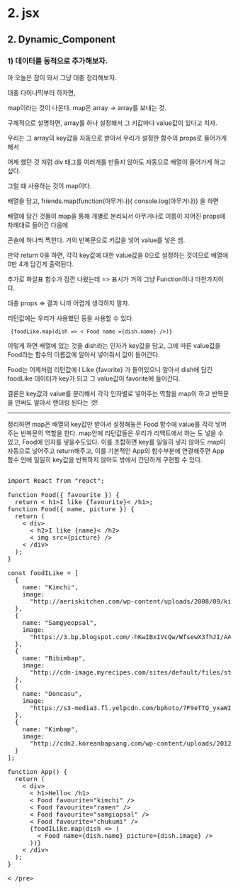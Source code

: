 
# 2. jsx
## 2. Dynamic_Component
### 1) 데이터를 동적으로 추가해보자.

아 오늘은 잠이 와서 그냥 대충 정리해보자.

대충 다이나믹부터 하자면,

map이라는 것이 나온다. map은 array -> array를 보내는 것.

구체적으로 설명하면, array를 하나 설정해서 그 키값마다 value값이 있다고 치자.

우리는 그 array의 key값을 자동으로 받아서 우리가 설정한 함수의 props로 들어가게 해서

어제 했던 것 처럼 div 태그를 여러개를 만들지 않아도 자동으로 배열이 들어가게 하고 싶다.

그럴 떄 사용하는 것이 map이다.

배열을 담고, friends.map(function(아무거나){ console.log(아무거나)} 을 하면

배열에 담긴 것들이 map을 통해 개별로 분리되서 아무거나로 이름이 지어진 props에 차례대로 들어간 다음에

콘솔에 하나씩 찍힌다. 거의 반복문으로 키값을 넣어 value를 넣은 셈.

만약 return 0을 하면, 각각 key값에 대한 value값을 0으로 설정하는 것이므로 배열에 0만 4개 담긴게 출력된다.

추가로 화살표 함수가 잠깐 나왔는데 => 표시가 거의 그냥 Function이나 마찬가지이다.

대충 props => 결과 니까 어렵게 생각하지 말자.


리턴값에는 우리가 사용했던 <Food name = {~} /> 등을 사용할 수 있다.

<code> {foodLike.map(dish => <
Food name ={dish.name} />)} </code>
 
이렇게 하면 배열에 있는 것을 dish라는 인자가 key값을 담고, 그에 따른 value값을 Food라는 함수의 이름값에 알아서 넣어줘서 값이 들어간다. 

Food는 어제처럼 리턴값에 I Like {favorite} 가 들어있으니 알아서 dish에 담긴 foodLike 데이터가 key가 되고 그 value값이 favorite에 들어간다.

결론은 key값과 value를 분리해서 각각 인자별로 넣어주는 역할을 map이 하고 반복문을 안써도 알아서 랜더링 된다는 것!

---------
정리하면 map은 배열의 key값만 받아서 설정해놓은 Food 함수에 value를 각각 넣어주는 반복문의 역할을 한다. map안에 리턴값들은 우리가 리액트에서 하는  <Food />도 넣을 수 있고, Food에 인자를 넣을수도있다. 이를 조합하면 key를 일일히 넣지 않아도 map이 자동으로 넣어주고 return해주고, 이를 기본적인 App의 함수부분에  연결해주면 App 함수 안에 일일히 key값을 반복하지 않아도 밖에서  간단하게 구현할 수 있다.





<pre>

import React from "react";

function Food({ favourite }) {
  return < h1>I like {favourite}< /h1>;
function Food({ name, picture }) {
  return (
    < div>
      < h2>I like {name}< /h2>
      < img src={picture} />
    < /div>
  );
}

const foodILike = [
  {
    name: "Kimchi",
    image:
      "http://aeriskitchen.com/wp-content/uploads/2008/09/kimchi_bokkeumbap_02-.jpg"
  },
  {
    name: "Samgyeopsal",
    image:
      "https://3.bp.blogspot.com/-hKwIBxIVcQw/WfsewX3fhJI/AAAAAAAAALk/yHxnxFXcfx4ZKSfHS_RQNKjw3bAC03AnACLcBGAs/s400/DSC07624.jpg"
  },
  {
    name: "Bibimbap",
    image:
      "http://cdn-image.myrecipes.com/sites/default/files/styles/4_3_horizontal_-_1200x900/public/image/recipes/ck/12/03/bibimbop-ck-x.jpg?itok=RoXlp6Xb"
  },
  {
    name: "Doncasu",
    image:
      "https://s3-media3.fl.yelpcdn.com/bphoto/7F9eTTQ_yxaWIRytAu5feA/ls.jpg"
  },
  {
    name: "Kimbap",
    image:
      "http://cdn2.koreanbapsang.com/wp-content/uploads/2012/05/DSC_1238r-e1454170512295.jpg"
  }
];

function App() {
  return (
    < div>
      < h1>Hello< /h1>
      < Food favourite="kimchi" />
      < Food favourite="ramen" />
      < Food favourite="samgiopsal" />
      < Food favourite="chukumi" />
      {foodILike.map(dish => (
        < Food name={dish.name} picture={dish.image} />
      ))}
    < /div>
  );
}

< /pre>

<!-- 2021.09.15-->
